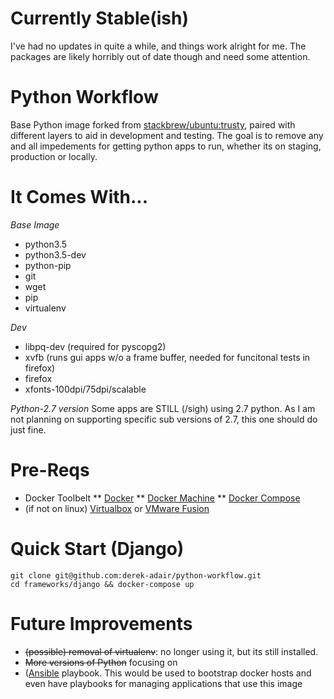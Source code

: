 Currently Stable(ish)
========================
I've had no updates in quite a while, and things work alright for me.  The packages are likely horribly out of date though and need some attention.

Python Workflow
==========

Base Python image forked from [stackbrew/ubuntu:trusty](https://hub.docker.com/r/stackbrew/ubuntu/), paired with different layers to aid in development and testing.  The goal is to remove any and all impedements for getting python apps to run, whether its on staging, production or locally.

It Comes With...
================

*Base Image*
* python3.5
* python3.5-dev
* python-pip
* git
* wget
* pip
* virtualenv

*Dev*
* libpq-dev (required for pyscopg2)
* xvfb (runs gui apps w/o a frame buffer, needed for funcitonal tests in firefox)
* firefox
* xfonts-100dpi/75dpi/scalable

*Python-2.7 version*
Some apps are STILL (/sigh) using 2.7 python.  As I am not planning on supporting specific sub versions of 2.7, this one should do just fine.

Pre-Reqs
========
* Docker Toolbelt
** [Docker](https://docs.docker.com/installation/)
** [Docker Machine](https://docs.docker.com/machine/install-machine/)
** [Docker Compose](https://docs.docker.com/compose/install/)
* (if not on linux) [Virtualbox](https://www.virtualbox.org/wiki/Downloads) or [VMware Fusion](http://www.vmware.com/products/fusion)

Quick Start (Django)
====================
    git clone git@github.com:derek-adair/python-workflow.git
    cd frameworks/django && docker-compose up

Future Improvements
===================
* ~~(possible) removal of virtualenv~~: no longer using it, but its still installed.
* ~~More versions of Python~~ focusing on 
* ([Ansible](http://www.ansible.com/) playbook.  This would be used to bootstrap docker hosts and even have playbooks for managing applications that use this image
